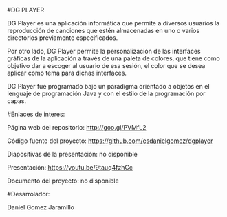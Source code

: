 #DG PLAYER

DG Player es una aplicación informática que permite a diversos usuarios la reproducción de canciones que estén almacenadas en uno o varios directorios previamente especificados. 

Por otro lado, DG Player permite la personalización de las interfaces gráficas de la aplicación a través de una paleta de colores, que tiene como objetivo dar a escoger al usuario de esa sesión, el color que se desea aplicar como tema para dichas interfaces. 

DG Player fue programado bajo un paradigma orientado a objetos en el lenguaje de programación Java y con el estilo de la programación por capas. 

#Enlaces de interes:

Página web del repositorio: 
  http://goo.gl/PVMfL2

Código fuente del proyecto: 
  https://github.com/esdanielgomez/dgplayer

Diapositivas de la presentación:
  no disponible

Presentación: 
  https://youtu.be/9tauq4fzhCc

Documento del proyecto:
  no disponible
  
#Desarrolador:

Daniel Gomez Jaramillo
